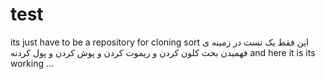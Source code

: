 # test
its just have to be a repository for cloning sort
  این فقط یک تست در زمینه ی فهمیدن بحث کلون کردن و ریموت کردن و پوش کردن و پول کردنه
 and here it is 
 its working ...